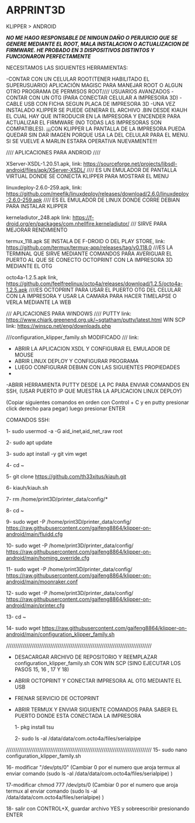 # ARPRINT3D
KLIPPER > ANDROID

***NO ME HAGO RESPONSABLE DE NINGUN DAÑO O PERJUICIO QUE SE GENERE MEDIANTE EL ROOT, MALA INSTALACION O ACTUALIZACION DE FIRMWARE. HE PROBADO EN 3 DISPOSITIVOS DISTINTOS Y FUNCIONARON PERFECTAMENTE***

NECESITAMOS LAS SIGUIENTES HERRAMIENTAS:

-CONTAR CON UN CELULAR ROOT(TENER HABILITADO EL SUPERUSUARIO) APLICACIÓN MAGISC PARA MANEJAR ROOT O ALGUN OTRO PROGRAMA DE PERMISOS ROOT//// USUARIOS AVANZADOS
-CONTAR CON UN OTG (PARA CONECTAR CELULAR A IMPRESORA 3D)
-CABLE USB CON FICHA SEGUN PLACA DE IMPRESORA 3D
-UNA VEZ INSTALADO KLIPPER SE PUEDE GENERAR EL ARCHIVO .BIN DESDE KIAUH EL CUAL HAY QUE INTRODUCIR EN LA IMPRESORA Y ENCENDER PARA ACTUALIZAR EL FIRMWARE (NO TODAS LAS IMPRESORAS SON COMPATIBLES). ¡¡¡CON KLIPPER LA PANTALLA DE LA IMPRESORA PUEDA QUEDAR SIN DAR IMAGEN PORQUE USA LA DEL CELULAR PARA EL MENU. SI SE VUELVE A MARLIN ESTARA OPERATIVA NUEVAMENTE!!!

//// APLICACIONES PARA ANDROID ////

XServer-XSDL-1.20.51.apk, link: https://sourceforge.net/projects/libsdl-android/files/apk/XServer-XSDL/   //// ES UN EMULADOR DE PANTALLA VIRTUAL DONDE SE CONECTA KLIPPER PARA MOSTRAR EL MENU

linuxdeploy-2.6.0-259.apk, link: https://github.com/meefik/linuxdeploy/releases/download/2.6.0/linuxdeploy-2.6.0-259.apk   //// ES EL EMULADOR DE LINUX DONDE CORRE DEBIAN PARA INSTALAR KLIPPER

kerneladiutor_248.apk link: https://f-droid.org/en/packages/com.nhellfire.kerneladiutor/     /// SIRVE PARA MEJORAR RENDIMIENTO

termux_118.apk SE INSTALA DE F-DROID O DEL PLAY STORE, link: https://github.com/termux/termux-app/releases/tag/v0.118.0   ///ES LA TERMINAL QUE SIRVE MEDIANTE COMANDOS PARA AVERIGUAR EL PUERTO AL QUE SE CONECTO OCTOPRINT CON LA IMPRESORA 3D MEDIANTE EL OTG

octo4a-1.2.5.apk link, https://github.com/feelfreelinux/octo4a/releases/download/1.2.5/octo4a-1.2.5.apk    ////ES OCTOPRINT PARA USAR EL PUERTO OTG DEL CELULAR CON LA IMPRESORA Y USAR LA CAMARA PARA HACER TIMELAPSE O VERLA MEDIANTE LA WEB

/// APLICACIONES PARA WINDOWS ////
PUTTY link: https://www.chiark.greenend.org.uk/~sgtatham/putty/latest.html
WIN SCP link: https://winscp.net/eng/downloads.php

///configuration_klipper_family.sh MODIFICADO ///
link: 

-   ABRIR LA APLICACION XSDL Y CONFIGURAR EL EMULADOR DE MOUSE 
- ABRIR LINUX DEPLOY Y CONFIGURAR PROGRAMA
- LUEGO CONFIGURAR DEBIAN CON LAS SIGUIENTES PROPIEDADES
- 
-ABRIR HERRAMIENTA PUTTY DESDE LA PC PARA ENVIAR COMANDOS EN SSH, (USAR PUERTO IP QUE MUESTRA LA APLICACION LINUX DEPLOY)

(Copiar siguientes comandos en orden con Control + C y en putty presionar click derecho para pegar) luego presionar ENTER

COMANDOS SSH:

1- sudo usermod -a -G aid_inet,aid_net_raw root

2- sudo apt update

3- sudo apt install -y git vim wget

4- cd ~

5- git clone https://github.com/th33xitus/kiauh.git

6- kiauh/kiauh.sh

7- rm /home/print3D/printer_data/config/*

8- cd ~

9- sudo wget -P /home/print3D/printer_data/config/ https://raw.githubusercontent.com/gaifeng8864/klipper-on-android/main/fluidd.cfg

10- sudo wget -P /home/print3D/printer_data/config/ https://raw.githubusercontent.com/gaifeng8864/klipper-on-android/main/homing_override.cfg

11- sudo wget -P /home/print3D/printer_data/config/ https://raw.githubusercontent.com/gaifeng8864/klipper-on-android/main/moonraker.conf

12- sudo wget -P /home/print3D/printer_data/config/ https://raw.githubusercontent.com/gaifeng8864/klipper-on-android/main/printer.cfg

13- cd ~

14- sudo wget https://raw.githubusercontent.com/gaifeng8864/klipper-on-android/main/configuration_klipper_family.sh

///////////////////////////////////////////////////////////////////////////////
- DESACARGAR ARCHIVO DE REPOSITORIO Y REEMPLAZAR configuration_klipper_family.sh CON WIN SCP   (SINO EJECUTAR LOS PASOS 15, 16 , 17 Y 18)
- ABRIR OCTOPRINT Y CONECTAR IMPRESORA AL OTG MEDIANTE EL USB
- FRENAR SERVICIO DE OCTOPRINT
- ABRIR TERMUX Y ENVIAR SIGUIENTE COMANDOS PARA SABER EL PUERTO DONDE ESTA CONECTADA LA IMPRESORA

  1- pkg install tsu
  
  2- sudo ls -al /data/data/com.octo4a/files/serialpipe
  
///////////////////////////////////////////////////////////////////////////////
15- sudo nano configuration_klipper_family.sh

16- modificar "/dev/pts/0" (Cambiar 0 por el numero que aroja termux al enviar comando (sudo ls -al /data/data/com.octo4a/files/serialpipe) )

17-modificar chmod 777 /dev/pts/0  (Cambiar 0 por el numero que aroja termux al enviar comando (sudo ls -al /data/data/com.octo4a/files/serialpipe) )

18- salir con CONTROL+X, guardar archivo YES y sobreescribir presionando ENTER
